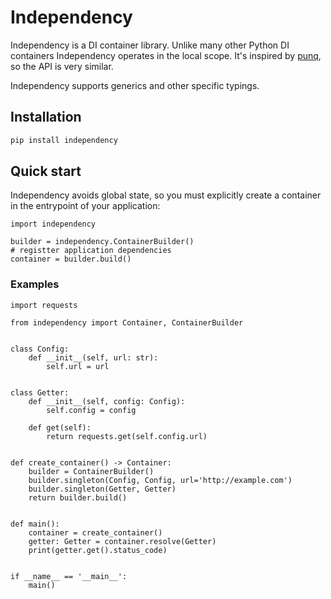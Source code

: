 # Independency
Independency is a DI container library. Unlike many other Python DI containers Independency operates in the local scope. It's inspired by [punq](https://github.com/bobthemighty/punq), so the API is very similar.

Independency supports generics and other specific typings.


## Installation

```bash
pip install independency
```

## Quick start
Independency avoids global state, so you must explicitly create a container in the entrypoint of your application:

```
import independency

builder = independency.ContainerBuilder()
# registter application dependencies
container = builder.build()
```

### Examples
```python3
import requests

from independency import Container, ContainerBuilder


class Config:
    def __init__(self, url: str):
        self.url = url


class Getter:
    def __init__(self, config: Config):
        self.config = config

    def get(self):
        return requests.get(self.config.url)


def create_container() -> Container:
    builder = ContainerBuilder()
    builder.singleton(Config, Config, url='http://example.com')
    builder.singleton(Getter, Getter)
    return builder.build()


def main():
    container = create_container()
    getter: Getter = container.resolve(Getter)
    print(getter.get().status_code)


if __name__ == '__main__':
    main()
```
